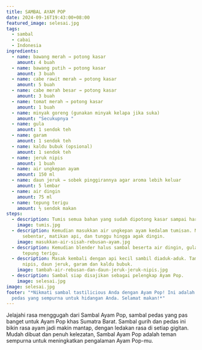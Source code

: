 ```yaml
---
title: SAMBAL AYAM POP
date: 2024-09-16T19:43:00+08:00
featured_image: selesai.jpg
tags:
  - sambal
  - cabai
  - Indonesia
ingredients:
  - name: bawang merah → potong kasar
    amount: 4 buah
  - name: bawang putih → potong kasar
    amount: 3 buah
  - name: cabe rawit merah → potong kasar
    amount: 5 buah
  - name: cabe merah besar → potong kasar
    amount: 3 buah
  - name: tomat merah → potong kasar
    amount: 1 buah
  - name: minyak goreng (gunakan minyak kelapa jika suka)
    amount: "Secukupnya "
  - name: gula
    amount: 1 sendok teh
  - name: garam
    amount: 1 sendok teh
  - name: kaldu bubuk (opsional)
    amount: 1 sendok teh
  - name: jeruk nipis
    amount: 1 buah
  - name: air ungkepan ayam
    amount: 150 ml
  - name: daun jeruk → sobek pinggirannya agar aroma lebih keluar
    amount: 5 lembar
  - name: air dingin
    amount: 75 ml
  - name: tepung terigu
    amount: ½ sendok makan
steps:
  - description: Tumis semua bahan yang sudah dipotong kasar sampai harum dan layu.
    image: tumis.jpg
  - description: Kemudian masukkan air ungkepan ayam kedalam tumisan. Masak
      sebentar, matikan api, dan tunggu hingga agak dingin.
    image: masukkan-air-sisah-rebusan-ayam.jpg
  - description: Kemudian blender halus sambal beserta air dingin, gula pasir, dan
      tepung terigu.
  - description: Masak kembali dengan api kecil sambil diaduk-aduk. Tambahkan jeruk
      nipis, daun jeruk, garam dan kaldu bubuk.
    image: tambah-air-rebusan-dan-daun-jeruk-jeruk-nipis.jpg
  - description: Sambal siap disajikan sebagai pelengkap Ayam Pop.
    image: selesai.jpg
image: selesai.jpg
footer: "*Nikmati sambal tastilicious Anda dengan Ayam Pop! Ini adalah pelengkap
  pedas yang sempurna untuk hidangan Anda. Selamat makan!*"
---
```

Jelajahi rasa menggugah dari Sambal Ayam Pop, sambal pedas yang pas banget untuk Ayam Pop khas Sumatra Barat. Sambal gurih dan pedas ini bikin rasa ayam jadi makin mantap, dengan ledakan rasa di setiap gigitan. Mudah dibuat dan penuh kelezatan, Sambal Ayam Pop adalah teman sempurna untuk meningkatkan pengalaman Ayam Pop-mu.
